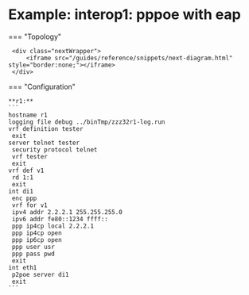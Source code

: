 # Example: interop1: pppoe with eap
    
=== "Topology"
    
     <div class="nextWrapper">
         <iframe src="/guides/reference/snippets/next-diagram.html" style="border:none;"></iframe>
     </div>

    
=== "Configuration"
    
    **r1:**
    ```
    hostname r1
    logging file debug ../binTmp/zzz32r1-log.run
    vrf definition tester
     exit
    server telnet tester
     security protocol telnet
     vrf tester
     exit
    vrf def v1
     rd 1:1
     exit
    int di1
     enc ppp
     vrf for v1
     ipv4 addr 2.2.2.1 255.255.255.0
     ipv6 addr fe80::1234 ffff::
     ppp ip4cp local 2.2.2.1
     ppp ip4cp open
     ppp ip6cp open
     ppp user usr
     ppp pass pwd
     exit
    int eth1
     p2poe server di1
     exit
    ```
